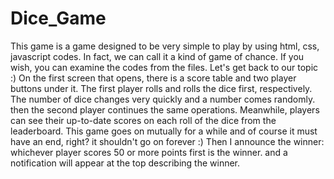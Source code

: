 # Dice_Game
This game is a game designed to be very simple to play by using html, css, javascript codes. 
In fact, we can call it a kind of game of chance. If you wish, you can examine the codes from the files. Let's get back to our topic :) 
On the first screen that opens, there is a score table and two player buttons under it. The first player rolls and rolls the dice first, respectively. 
The number of dice changes very quickly and a number comes randomly. then the second player continues the same operations. 
Meanwhile, players can see their up-to-date scores on each roll of the dice from the leaderboard. 
This game goes on mutually for a while and of course it must have an end, right? it shouldn't go on forever :) 
Then I announce the winner: whichever player scores 50 or more points first is the winner. and a notification will appear at the top describing the winner.
